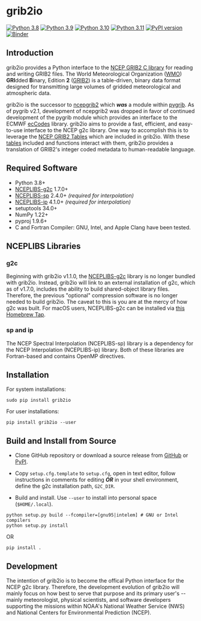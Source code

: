 # grib2io

[![Python 3.8](https://img.shields.io/badge/python-3.8-blue.svg)](https://www.python.org/downloads/release/python-380/)
[![Python 3.9](https://img.shields.io/badge/python-3.9-blue.svg)](https://www.python.org/downloads/release/python-390/)
[![Python 3.10](https://img.shields.io/badge/python-3.10-blue.svg)](https://www.python.org/downloads/release/python-3100/)
[![Python 3.11](https://img.shields.io/badge/python-3.11-blue.svg)](https://www.python.org/downloads/release/python-3110/)
[![PyPI version](https://badge.fury.io/py/grib2io.svg)](https://badge.fury.io/py/grib2io)
[![Binder](https://mybinder.org/badge_logo.svg)](https://mybinder.org/v2/gh/eengl/grib2io/HEAD)

## Introduction

grib2io provides a Python interface to the [NCEP GRIB2 C library](https://github.com/NOAA-EMC/NCEPLIBS-g2c) for reading and writing GRIB2 files.  The World Meteorological Organization ([WMO](https://www.wmo.int)) **GRI**dded **B**inary, Edition **2** ([GRIB2](https://www.wmo.int/pages/prog/www/WMOCodes/Guides/GRIB/GRIB2_062006.pdf)) is a table-driven, binary data format designed for transmitting large volumes of gridded meteorological and atmospheric data.

grib2io is the successor to [ncepgrib2](https://github.com/jswhit/ncepgrib2) which **_was_** a module within [pygrib](https://github.com/jswhit/pygrib).  As of pygrib v2.1, development of ncepgrib2 was dropped in favor of continued development of the pygrib module which provides an interface to the ECMWF [ecCodes](https://github.com/ecmwf/eccodes) library.  grib2io aims to provide a fast, efficient, and easy-to-use interface to the NCEP g2c library.  One way to accomplish this is to leverage the [NCEP GRIB2 Tables](https://www.nco.ncep.noaa.gov/pmb/docs/grib2/grib2_doc/) which are included in grib2io.  With these [tables](./grib2io/tables) included and functions interact with them, grib2io provides a translation of GRIB2's integer coded metadata to human-readable language.

## Required Software
* Python 3.8+
* [NCEPLIBS-g2c](https://github.com/NOAA-EMC/NCEPLIBS-g2c) 1.7.0+
* [NCEPLIBS-sp](https://github.com/NOAA-EMC/NCEPLIBS-sp) 2.4.0+ _(required for interpolation)_
* [NCEPLIBS-ip](https://github.com/NOAA-EMC/NCEPLIBS-ip) 4.1.0+ _(required for interpolation)_
* setuptools 34.0+
* NumPy 1.22+
* pyproj 1.9.6+
* C and Fortran Compiler: GNU, Intel, and Apple Clang have been tested.

## NCEPLIBS Libraries

### g2c
Beginning with grib2io v1.1.0, the [NCEPLIBS-g2c](https://github.com/NOAA-EMC/NCEPLIBS-g2c) library is no longer bundled with grib2io.  Instead, grib2io will link to an external installation of g2c, which as of v1.7.0, includes the ability to build shared-object library files.  Therefore, the previous "optional" compression software is no longer needed to build grib2io.  The caveat to this is you are at the mercy of how g2c was built.  For macOS users, NCEPLIBS-g2c can be installed via [this Homebrew Tap](https://github.com/eengl/homebrew-nceplibs).

### sp and ip
The NCEP Spectral Interpolation (NCEPLIBS-sp) library is a dependency for the NCEP Interpolation (NCEPLIBS-ip) library.  Both of these libraries are Fortran-based and contains OpenMP directives.

## Installation

For system installations:
```shell
sudo pip install grib2io
```
For user installations:
```shell
pip install grib2io --user
```

## Build and Install from Source

* Clone GitHub repository or download a source release from [GitHub](https://github.com/NOAA-MDL/grib2io) or [PyPI](https://pypi.python.org/pypi/grib2io).

* Copy `setup.cfg.template` to `setup.cfg`, open in text editor, follow instructions in comments for editing **_OR_** in your shell environment, define the g2c installation path, `G2C_DIR`.

* Build and install.  Use `--user` to install into personal space (`$HOME/.local`).

```shell
python setup.py build --fcompiler=[gnu95|intelem] # GNU or Intel compilers
python setup.py install
```
OR
```shell
pip install .
```

## Development

The intention of grib2io is to become the offical Python interface for the NCEP g2c library.  Therefore, the development evolution of grib2io will mainly focus on how best to serve that purpose and its primary user's -- mainly meteorologist, physical scientists, and software developers supporting the missions within NOAA's National Weather Service (NWS) and National Centers for Environmental Prediction (NCEP).
